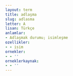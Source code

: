 ```yaml
---
layout: term
title: adlaşma
slug: adlasma
letter: A
lisan: Türkçe
anlamlar:
- Adlaşmak durumu; isimleşme
ozellikler:
- - isim
ornekler:
- - ''
orneklerkaynak:
- - ''
---
```

